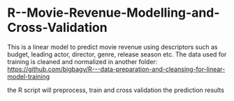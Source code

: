 # R--Movie-Revenue-Modelling-and-Cross-Validation
This is a linear model to predict movie revenue using descriptors such as budget, leading actor, director, genre, release season etc.
The data used for training is cleaned and normalized in another folder:  
https://github.com/bigbagy/R---data-preparation-and-cleansing-for-linear-model-training

the R script will preprocess, train and cross validation the prediction results
